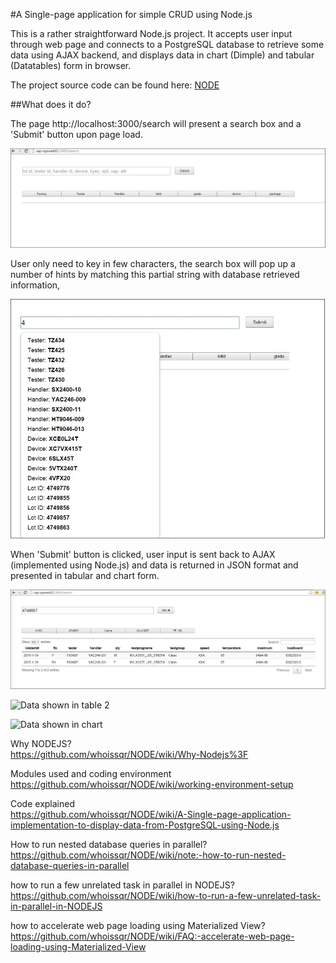 #A Single-page application for simple CRUD using Node.js

This is a rather straightforward Node.js project. It accepts user input through web page and connects to a PostgreSQL database to retrieve some data using AJAX backend, and displays data in chart (Dimple) and tabular (Datatables) form in browser.

The project source code can be found here: [NODE](https://github.com/whoissqr/NODE)

##What does it do?

The page http://localhost:3000/search will present a search box and a 'Submit' button upon page load.

![The blank page](https://github.com/whoissqr/NODE/blob/master/pic/blank_search.jpg)

User only need to key in few characters, the search box will pop up a number of hints by matching this partial string with database retrieved information,

![typeahead](https://github.com/whoissqr/NODE/blob/master/pic/Typeahead_lot.jpg)

When 'Submit' button is clicked, user input is sent back to AJAX (implemented using Node.js) and data is returned in JSON format and presented in tabular and chart form.

![Data shown in table](https://github.com/whoissqr/NODE/blob/master/pic/table.jpg)

![Data shown in table 2](https://cloud.githubusercontent.com/assets/4846507/6773618/960f97bc-d14e-11e4-8896-afba8f9c3105.jpg)

![Data shown in chart](https://cloud.githubusercontent.com/assets/4846507/6773617/960009be-d14e-11e4-9985-7dd17944cc69.jpg)

Why NODEJS?<br>
https://github.com/whoissqr/NODE/wiki/Why-Nodejs%3F

Modules used and coding environment<br>
https://github.com/whoissqr/NODE/wiki/working-environment-setup

Code explained<br>
https://github.com/whoissqr/NODE/wiki/A-Single-page-application-implementation-to-display-data-from-PostgreSQL-using-Node.js

How to run nested database queries in parallel?<br>
https://github.com/whoissqr/NODE/wiki/note:-how-to-run-nested-database-queries-in-parallel

how to run a few unrelated task in parallel in NODEJS?<br>
https://github.com/whoissqr/NODE/wiki/how-to-run-a-few-unrelated-task-in-parallel-in-NODEJS

how to accelerate web page loading using Materialized View?
https://github.com/whoissqr/NODE/wiki/FAQ:-accelerate-web-page-loading-using-Materialized-View

